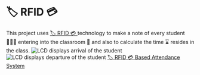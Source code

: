 # 🏷️ RFID 💳
This project uses <a href="https://github.com/hemant467/RFID"> 🏷️ RFID 💳 </a> technology to make a note of every student 🙋🏻‍♂️ entering into the classroom 🏫 and also to calculate the time ⌛ resides in the class.
![LCD displays arrival of the student](https://github.com/hemant467/RFID/assets/85243370/b6dc05df-9842-4915-a050-5b0f292aa2d8)
![LCD displays departure of the student](https://github.com/hemant467/RFID/assets/85243370/62455fbd-bee0-4d15-900b-a206a4b4271c)
<a href="https://sites.google.com/gcet.edu.in/rfid-attendance-system-hemantk">🏷️ RFID 💳 Based Attendance System</a>
